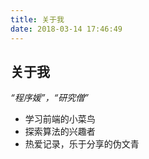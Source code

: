 ```yaml
---
title: 关于我
date: 2018-03-14 17:46:49
---
```


## 关于我
*“程序媛”，“研究僧”*

- 学习前端的小菜鸟
- 探索算法的兴趣者
- 热爱记录，乐于分享的伪文青


